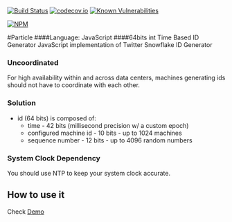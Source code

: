 [![Build Status](https://travis-ci.org/sschiau/Particle.js.svg?branch=master)](https://travis-ci.org/sschiau/Particle.js)
[![codecov.io](https://codecov.io/gh/sschiau/Particle.js/coverage.svg?branch=master)](https://codecov.io/gh/sschiau/Particle.js?branch=master)
[![Known Vulnerabilities](https://snyk.io/test/github/sschiau/Particle.js/badge.svg?targetFile=package.json)](https://snyk.io/test/github/sschiau/Particle.js?targetFile=package.json)

[![NPM](https://nodei.co/npm/Particle.png?downloads=true&downloadRank=true&stars=true)](https://nodei.co/npm/Particle/)

#Particle
####Language: JavaScript
####64bits int Time Based ID Generator
JavaScript implementation of Twitter Snowflake ID Generator

### Uncoordinated
For high availability within and across data centers, machines generating ids should not have to coordinate with each other.

### Solution
* id (64 bits) is composed of:
  * time - 42 bits (millisecond precision w/ a custom epoch)
  * configured machine id - 10 bits - up to 1024 machines
  * sequence number - 12 bits - up to 4096 random numbers

### System Clock Dependency
You should use NTP to keep your system clock accurate.

## How to use it
Check [Demo](https://github.com/sschiau/Particle.js/blob/master/Demo/index.html)
